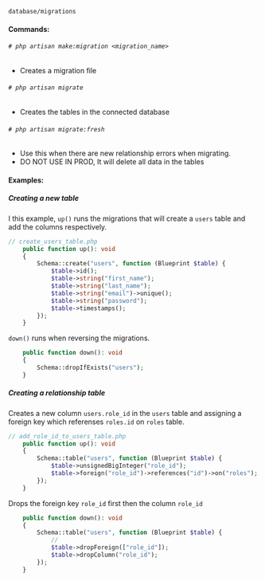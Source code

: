 `database/migrations`
#### Commands:

###### `# php artisan make:migration <migration_name>`
- Creates a migration file

###### `# php artisan migrate`
- Creates the tables in the connected database

###### `# php artisan migrate:fresh` 
- Use this when there are new relationship errors when migrating.
- DO NOT USE IN PROD, It will delete all data in the tables


#### Examples:

##### Creating a new table

I this example, `up()` runs the migrations that will create a `users` table and add the columns respectively.

```php
// create_users_table.php
    public function up(): void
    {
        Schema::create("users", function (Blueprint $table) {
            $table->id();
            $table->string("first_name");
            $table->string("last_name");
            $table->string("email")->unique();
            $table->string("password");
            $table->timestamps();
        });
    }
```

`down()` runs when reversing the migrations.
```php
    public function down(): void
    {
        Schema::dropIfExists("users");
    }
```

##### Creating a relationship table

Creates a new column `users.role_id` in the `users` table and assigning a foreign key which referenses `roles.id` on `roles` table.

```php
// add_role_id_to_users_table.php
    public function up(): void
    {
        Schema::table("users", function (Blueprint $table) {
            $table->unsignedBigInteger("role_id");
            $table->foreign("role_id")->references("id")->on("roles");
        });
    }
```

Drops the foreign key `role_id` first then the column `role_id`
```php
    public function down(): void
    {
        Schema::table("users", function (Blueprint $table) {
            //
            $table->dropForeign(["role_id"]);
            $table->dropColumn("role_id");
        });
    }
```

